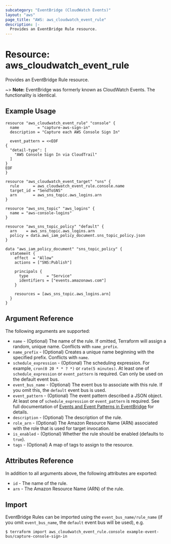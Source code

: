 ```yaml
---
subcategory: "EventBridge (CloudWatch Events)"
layout: "aws"
page_title: "AWS: aws_cloudwatch_event_rule"
description: |-
  Provides an EventBridge Rule resource.
---
```


# Resource: aws_cloudwatch_event_rule

Provides an EventBridge Rule resource.

~> **Note:** EventBridge was formerly known as CloudWatch Events. The functionality is identical.

## Example Usage

```hcl
resource "aws_cloudwatch_event_rule" "console" {
  name        = "capture-aws-sign-in"
  description = "Capture each AWS Console Sign In"

  event_pattern = <<EOF
{
  "detail-type": [
    "AWS Console Sign In via CloudTrail"
  ]
}
EOF
}

resource "aws_cloudwatch_event_target" "sns" {
  rule      = aws_cloudwatch_event_rule.console.name
  target_id = "SendToSNS"
  arn       = aws_sns_topic.aws_logins.arn
}

resource "aws_sns_topic" "aws_logins" {
  name = "aws-console-logins"
}

resource "aws_sns_topic_policy" "default" {
  arn    = aws_sns_topic.aws_logins.arn
  policy = data.aws_iam_policy_document.sns_topic_policy.json
}

data "aws_iam_policy_document" "sns_topic_policy" {
  statement {
    effect  = "Allow"
    actions = ["SNS:Publish"]

    principals {
      type        = "Service"
      identifiers = ["events.amazonaws.com"]
    }

    resources = [aws_sns_topic.aws_logins.arn]
  }
}
```

## Argument Reference

The following arguments are supported:

* `name` - (Optional) The name of the rule. If omitted, Terraform will assign a random, unique name. Conflicts with `name_prefix`.
* `name_prefix` - (Optional) Creates a unique name beginning with the specified prefix. Conflicts with `name`.
* `schedule_expression` - (Optional) The scheduling expression.
 For example, `cron(0 20 * * ? *)` or `rate(5 minutes)`. At least one of `schedule_expression` or `event_pattern` is required. Can only be used on the default event bus.
* `event_bus_name` - (Optional) The event bus to associate with this rule. If you omit this, the `default` event bus is used.
* `event_pattern` - (Optional) The event pattern described a JSON object. At least one of `schedule_expression` or `event_pattern` is required.
 See full documentation of [Events and Event Patterns in EventBridge](https://docs.aws.amazon.com/eventbridge/latest/userguide/eventbridge-and-event-patterns.html) for details.
* `description` - (Optional) The description of the rule.
* `role_arn` - (Optional) The Amazon Resource Name (ARN) associated with the role that is used for target invocation.
* `is_enabled` - (Optional) Whether the rule should be enabled (defaults to `true`).
* `tags` - (Optional) A map of tags to assign to the resource.

## Attributes Reference

In addition to all arguments above, the following attributes are exported:

* `id` - The name of the rule.
* `arn` - The Amazon Resource Name (ARN) of the rule.


## Import

EventBridge Rules can be imported using the `event_bus_name/rule_name` (if you omit `event_bus_name`, the `default` event bus will be used), e.g.

```
$ terraform import aws_cloudwatch_event_rule.console example-event-bus/capture-console-sign-in
```
